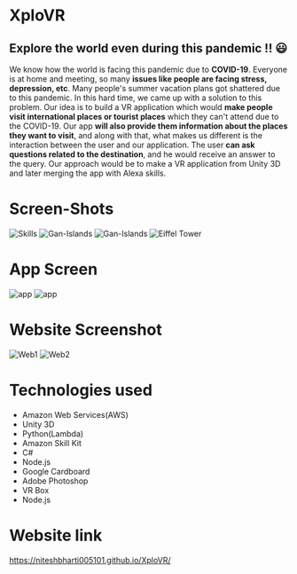 # XploVR

## Explore the world even during this pandemic !! :smiley:
We know how the world is facing this pandemic due to **COVID-19**.
Everyone is at home and meeting, so many **issues like people are facing stress, depression, etc**.
Many people's summer vacation plans got shattered due to this pandemic. 
In this hard time, we came up with a solution to this problem. 
Our idea is to build a VR application which would **make people visit international places or tourist places** which they can't attend due to the COVID-19. 
Our app **will also provide them information about the places they want to visit**, and along with that, what makes us different is the interaction between the user and our application. 
The user **can ask questions related to the destination**, and he would receive an answer to the query. 
Our approach would be to make a VR application from Unity 3D and later merging the app with Alexa skills.
# Screen-Shots
![Skills](https://github.com/niteshbharti005101/XploVR/blob/master/Screenshots/skills.JPG)
![Gan-Islands](https://github.com/niteshbharti005101/XploVR/blob/master/Screenshots/Gan_Island.jpeg)
![Gan-Islands](https://github.com/niteshbharti005101/XploVR/blob/master/Screenshots/Gan_Island.jpeg)
![Eiffel Tower](https://github.com/niteshbharti005101/XploVR/blob/master/Screenshots/Eiffel.jpeg)

# App Screen
![app](https://github.com/niteshbharti005101/XploVR/blob/master/Screenshots/app_3.png)
![app](https://github.com/niteshbharti005101/XploVR/blob/master/Screenshots/app_6.png)

# Website Screenshot
![Web1](https://github.com/niteshbharti005101/XploVR/blob/master/Screenshots/WhatsApp%20Image%202020-05-09%20at%2012.42.33%20PM.jpeg)
![Web2](https://github.com/niteshbharti005101/XploVR/blob/master/Screenshots/WhatsApp%20Image%202020-05-09%20at%2012.42.57%20PM.jpeg)

# Technologies used
<ul> 
<li>Amazon Web Services(AWS)</li>
<li> Unity 3D</li>
<li> Python(Lambda)</li>
<li>Amazon Skill Kit</li>
<li> C#</li>
<li> Node.js</li>
<li> Google Cardboard</li>
<li> Adobe Photoshop</li>
<li> VR Box</li>
<li> Node.js</li></ul>

# Website link 
https://niteshbharti005101.github.io/XploVR/
